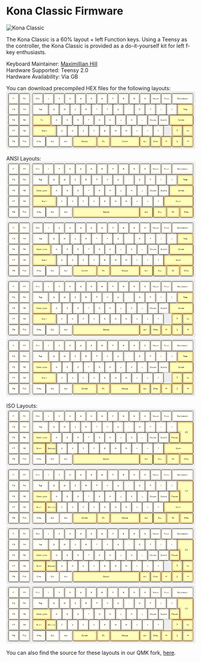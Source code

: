 # Kona Classic Firmware

![Kona Classic](http://i.imgur.com/7twIpuB.jpg)

The Kona Classic is a 60% layout + left Function keys. Using a Teensy as the controller, the Kona Classic is provided as a do-it-yourself kit for left f-key enthusiasts.

Keyboard Maintainer: [Maximillian Hill](https://github.com/DangerousParts)  
Hardware Supported: Teensy 2.0  
Hardware Availability: Via GB

You can download precompiled HEX files for the following layouts:
![Default](layout_images/default.png)  

ANSI Layouts:
![ANSI](layout_images/ansi.png)  
![ANSI w/ Split Space](layout_images/ansi_split.png)  
![ANSI w/ Arrows](layout_images/ansi_arrows.png)  
![ANSI w/ Split Space & Arrows](layout_images/ansi_split_arrows.png)  

ISO Layouts:
![ISO](layout_images/iso.png)  
![ISO w/ Split Space](layout_images/iso_split.png)  
![ISO w/ Arrows](layout_images/iso_arrows.png)  
![ISO w/ Split Space & Arrows](layout_images/iso_split_arrows.png)  

You can also find the source for these layouts in our QMK fork, [here](https://github.com/DangerousParts/qmk_firmware).